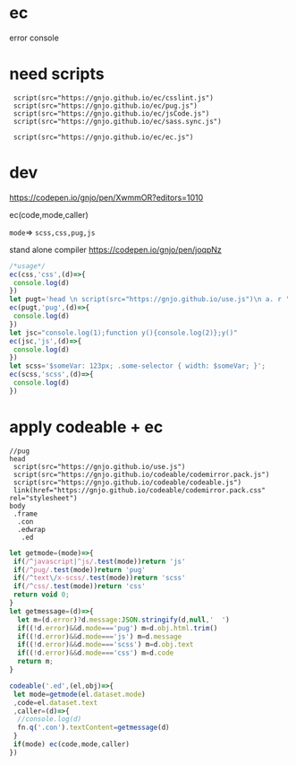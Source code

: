 # ec
error console


# need scripts
```
 script(src="https://gnjo.github.io/ec/csslint.js")
 script(src="https://gnjo.github.io/ec/pug.js")
 script(src="https://gnjo.github.io/ec/jsCode.js")
 script(src="https://gnjo.github.io/ec/sass.sync.js") 
 
 script(src="https://gnjo.github.io/ec/ec.js") 
```

# dev
https://codepen.io/gnjo/pen/XwmmOR?editors=1010



ec(code,mode,caller)

```mode```=> ```scss,css,pug,js```

stand alone compiler
https://codepen.io/gnjo/pen/joqpNz

```js
/*usage*/
ec(css,'css',(d)=>{
 console.log(d)
})
let pugt='head \n script(src="https://gnjo.github.io/use.js")\n a. r '
ec(pugt,'pug',(d)=>{
 console.log(d)
})
let jsc="console.log(1);function y(){console.log(2)};y()"
ec(jsc,'js',(d)=>{
 console.log(d)
})
let scss='$someVar: 123px; .some-selector { width: $someVar; }';
ec(scss,'scss',(d)=>{
 console.log(d)
})
```
# apply codeable + ec
```pug
//pug
head
 script(src="https://gnjo.github.io/use.js")
 script(src="https://gnjo.github.io/codeable/codemirror.pack.js")
 script(src="https://gnjo.github.io/codeable/codeable.js")
 link(href="https://gnjo.github.io/codeable/codemirror.pack.css" rel="stylesheet")
body
 .frame
  .con
  .edwrap
   .ed
```
```js
let getmode=(mode)=>{
 if(/^javascript|^js/.test(mode))return 'js'
 if(/^pug/.test(mode))return 'pug'
 if(/^text\/x-scss/.test(mode))return 'scss'
 if(/^css/.test(mode))return 'css'
 return void 0;
}
let getmessage=(d)=>{
  let m=(d.error)?d.message:JSON.stringify(d,null,'  ')
  if((!d.error)&&d.mode==='pug') m=d.obj.html.trim()
  if((!d.error)&&d.mode==='js') m=d.message
  if((!d.error)&&d.mode==='scss') m=d.obj.text
  if((!d.error)&&d.mode==='css') m=d.code
  return m; 
}

codeable('.ed',(el,obj)=>{
 let mode=getmode(el.dataset.mode)
 ,code=el.dataset.text
 ,caller=(d)=>{ 
  //console.log(d)
  fn.q('.con').textContent=getmessage(d)
 }
 if(mode) ec(code,mode,caller)
})

```

